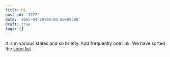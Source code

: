 ```yaml
---
title: Hi
post_id: '3277'
date: '2005-04-29T00:00:00+09:00'
draft: true
tags: []
---
```


It is in various states and so briefly. Add frequently one link. We have sorted the [song list](/category/products/musics) .
